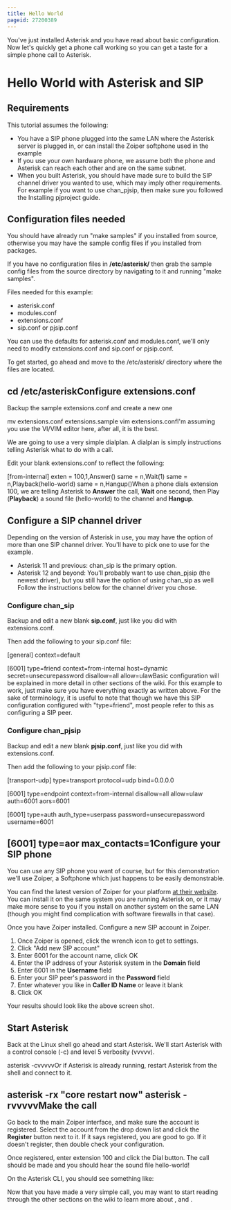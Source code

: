 ```yaml
---
title: Hello World
pageid: 27200389
---
```


You've just installed Asterisk and you have read about basic configuration. Now let's quickly get a phone call working so you can get a taste for a simple phone call to Asterisk.

Hello World with Asterisk and SIP
=================================

Requirements
------------

This tutorial assumes the following:

* You have a SIP phone plugged into the same LAN where the Asterisk server is plugged in, or can install the Zoiper softphone used in the example
* If you use your own hardware phone, we assume both the phone and Asterisk can reach each other and are on the same subnet.
* When you built Asterisk, you should have made sure to build the SIP channel driver you wanted to use, which may imply other requirements. For example if you want to use chan\_pjsip, then make sure you followed the Installing pjproject guide.

Configuration files needed
--------------------------

You should have already run "make samples" if you installed from source, otherwise you may have the sample config files if you installed from packages.

If you have no configuration files in **/etc/asterisk/** then grab the sample config files from the source directory by navigating to it and running "make samples".

Files needed for this example:

* asterisk.conf
* modules.conf
* extensions.conf
* sip.conf or pjsip.conf

You can use the defaults for asterisk.conf and modules.conf, we'll only need to modify extensions.conf and sip.conf or pjsip.conf.

To get started, go ahead and move to the /etc/asterisk/ directory where the files are located.

cd /etc/asteriskConfigure extensions.conf
-------------------------

Backup the sample extensions.conf and create a new one

mv extensions.conf extensions.sample
vim extensions.confI'm assuming you use the VI/VIM editor here, after all, it is the best.

We are going to use a very simple dialplan. A dialplan is simply instructions telling Asterisk what to do with a call.

Edit your blank extensions.conf to reflect the following:

[from-internal]
exten = 100,1,Answer()
same = n,Wait(1)
same = n,Playback(hello-world)
same = n,Hangup()When a phone dials extension 100, we are telling Asterisk to **Answer** the call, **Wait** one second, then Play (**Playback**) a sound file (hello-world) to the channel and **Hangup**.

Configure a SIP channel driver
------------------------------

Depending on the version of Asterisk in use, you may have the option of more than one SIP channel driver. You'll have to pick one to use for the example.

* Asterisk 11 and previous: chan\_sip is the primary option.
* Asterisk 12 and beyond: You'll probably want to use chan\_pjsip (the newest driver), but you still have the option of using chan\_sip as well
Follow the instructions below for the channel driver you chose.

### Configure chan\_sip

Backup and edit a new blank **sip.conf**, just like you did with extensions.conf.

Then add the following to your sip.conf file:

[general]
context=default

[6001]
type=friend
context=from-internal
host=dynamic
secret=unsecurepassword
disallow=all
allow=ulawBasic configuration will be explained in more detail in other sections of the wiki. For this example to work, just make sure you have everything exactly as written above. For the sake of terminology, it is useful to note that though we have this SIP configuration configured with "type=friend", most people refer to this as configuring a SIP peer.

### Configure chan\_pjsip

Backup and edit a new blank **pjsip.conf**, just like you did with extensions.conf.

Then add the following to your pjsip.conf file:

[transport-udp]
type=transport
protocol=udp
bind=0.0.0.0

[6001]
type=endpoint
context=from-internal
disallow=all
allow=ulaw
auth=6001
aors=6001

[6001]
type=auth
auth\_type=userpass
password=unsecurepassword
username=6001

[6001]
type=aor
max\_contacts=1Configure your SIP phone
------------------------

You can use any SIP phone you want of course, but for this demonstration we'll use Zoiper, a Softphone which just happens to be easily demonstrable.

You can find the latest version of Zoiper for your platform [at their website](http://www.zoiper.com/en/voip-softphone/download/zoiper3). You can install it on the same system you are running Asterisk on, or it may make more sense to you if you install on another system on the same LAN (though you might find complication with software firewalls in that case).

Once you have Zoiper installed. Configure a new SIP account in Zoiper.

1. Once Zoiper is opened, click the wrench icon to get to settings.
2. Click "Add new SIP account"
3. Enter 6001 for the account name, click OK
4. Enter the IP address of your Asterisk system in the **Domain** field
5. Enter 6001 in the **Username** field
6. Enter your SIP peer's password in the **Password** field
7. Enter whatever you like in **Caller ID Name** or leave it blank
8. Click OK

Your results should look like the above screen shot.

Start Asterisk
--------------

Back at the Linux shell go ahead and start Asterisk. We'll start Asterisk with a control console (-c) and level 5 verbosity (vvvvv).

asterisk -cvvvvvOr if Asterisk is already running, restart Asterisk from the shell and connect to it.

asterisk -rx "core restart now"
asterisk -rvvvvvMake the call
-------------

Go back to the main Zoiper interface, and make sure the account is registered. Select the account from the drop down list and click the **Register** button next to it. If it says registered, you are good to go. If it doesn't register, then double check your configuration.

Once registered, enter extension 100 and click the Dial button. The call should be made and you should hear the sound file hello-world!

On the Asterisk CLI, you should see something like:

Now that you have made a very simple call, you may want to start reading through the other sections on the wiki to learn more about ,  and .

 

 

